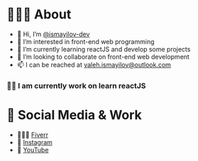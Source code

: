 # 👨🏻‍💻 About
- 👋 Hi, I’m [@ismayilov-dev]('https://instagram.com/ismayilov.dev')
- 👀 I’m interested in front-end web programming
- 🌱 I’m currently learning reactJS and develop some projects
- 💞️ I’m looking to collaborate on front-end web development
- 📫 I can be reached at valeh.ismayilov@outlook.com

### 👨‍💻 I am currently work on learn reactJS

# 🎉 Social Media & Work
- 👨🏻‍💻 [Fiverr]('https://www.fiverr.com/valehismayilovx?up_rollout=true')
- 🌟 [Instagram]('https://instagram.com/ismayilov.dev')
- 📸 [YouTube]('https://www.youtube.com/channel/UCWT5GCASm-oogs5AuBOEtlA')
